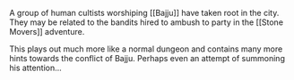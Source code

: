 A group of human cultists worshiping [[Bajju]] have taken root in the city. They may be related to the bandits hired to ambush to party in the [[Stone Movers]] adventure. 

This plays out much more like a normal dungeon and contains many more hints towards the conflict of Bajju. Perhaps even an attempt of summoning his attention...

